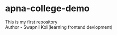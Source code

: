 # apna-college-demo
This is my first repository
<br>
Author - Swapnil Koli(learning frontend devlopment)
